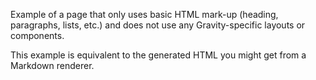 Example of a page that only uses basic HTML mark-up (heading, paragraphs, lists, etc.) and does not use any Gravity-specific layouts or components.

This example is equivalent to the generated HTML you might get from a Markdown renderer.

